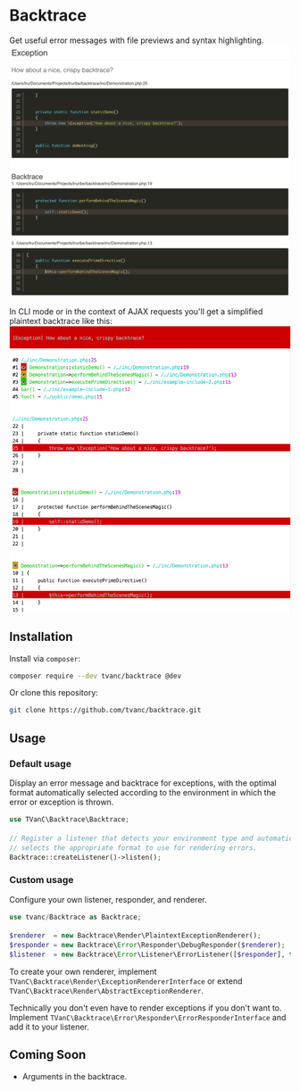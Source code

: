 # Backtrace
Get useful error messages with file previews and syntax highlighting.
![alt](docs/assets/html-backtrace.png)

In CLI mode or in the context of AJAX requests you'll get a simplified
plaintext backtrace like this:
![alt](docs/assets/cli-backtrace.png)

## Installation
Install via `composer`:
```bash
composer require --dev tvanc/backtrace @dev
```

Or clone this repository:
```bash
git clone https://github.com/tvanc/backtrace.git
```

## Usage

### Default usage
Display an error message and backtrace for exceptions, with the optimal
format automatically selected according to the environment in which the error
or exception is thrown.

```php
use TVanC\Backtrace\Backtrace;

// Register a listener that detects your environment type and automatically
// selects the appropriate format to use for rendering errors.
Backtrace::createListener()->listen();
```

### Custom usage
Configure your own listener, responder, and renderer.
```php
use tvanc/Backtrace as Backtrace;

$renderer  = new Backtrace\Render\PlaintextExceptionRenderer();
$responder = new Backtrace\Error\Responder\DebugResponder($renderer);
$listener  = new Backtrace\Error\Listener\ErrorListener([$responder], true); 
```

To create your own renderer, implement
`TVanC\Backtrace\Render\ExceptionRendererInterface` 
or extend `TVanC\Backtrace\Render\AbstractExceptionRenderer`.

Technically you don't even have to render exceptions if you don't want to.
Implement `TVanC\Backtrace\Error\Responder\ErrorResponderInterface` and add it 
to your listener.

## Coming Soon
- Arguments in the backtrace.
